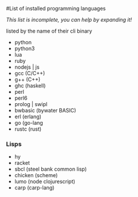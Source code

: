 #List of installed programming languages

*This list is incomplete, you can help by expanding it!*

listed by the name of their cli binary

* python
* python3
* lua
* ruby
* nodejs | js
* gcc (C/C++)
* g++ (C++)
* ghc (haskell)
* perl
* perl6
* prolog | swipl
* bwbasic (bywater BASIC) 
* erl (erlang)
* go (go-lang
* rustc (rust)

### Lisps

* hy
* racket
* sbcl (steel bank common lisp)
* chicken (scheme)
* lumo (node clojurescript)
* carp (carp-lang)
